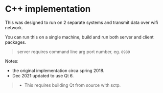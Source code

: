 # C++ implementation

This was designed to run on 2 separate systems and transmit data over wifi network.

You can run this on a single machine, build and run both server and client packages. 
> server requires command line arg port number, eg. `8989`

Notes: 
- the original implementation circa spring 2018.
- Dec 2021 updated to use Qt 6.
> - This requires building Qt from source with sctp.